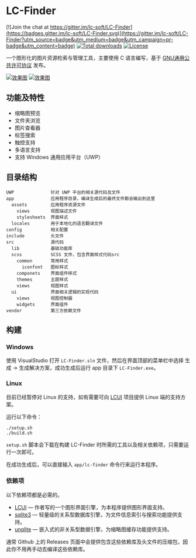 # LC-Finder

[![Join the chat at https://gitter.im/lc-soft/LC-Finder](https://badges.gitter.im/lc-soft/LC-Finder.svg)](https://gitter.im/lc-soft/LC-Finder?utm_source=badge&utm_medium=badge&utm_campaign=pr-badge&utm_content=badge)
[![Total downloads](https://img.shields.io/github/downloads/lc-soft/LC-Finder/total.svg)](https://github.com/lc-soft/LC-Finder/releases)
[![License](https://img.shields.io/badge/license-GPLv2-blue.svg)](http://www.gnu.org/licenses/old-licenses/gpl-2.0.html)

一个图形化的图片资源检索与管理工具，主要使用 C 语言编写，基于 [GNU通用公共许可协议](http://www.gnu.org/licenses/gpl-2.0.html) 
发布。

[![](https://lcui.lc-soft.io/static/images/showcase/lcfinder-001.jpg "效果图")](https://lcui.lc-soft.io/static/images/showcase/lcfinder-001.jpg)
[![](https://lcui.lc-soft.io/static/images/showcase/lcfinder-004.jpg "效果图")](https://lcui.lc-soft.io/static/images/showcase/lcfinder-004.jpg)


## 功能及特性
- 缩略图预览
- 文件夹浏览
- 图片查看器
- 标签搜索
- 触控支持
- 多语言支持
- 支持 Windows 通用应用平台（UWP）


## 目录结构

``` text
UWP              针对 UWP 平台的相关源代码及文件
app              应用程序目录，编译生成后的最终文件都会输出到这里
  assets         应用程序资源文件
    views        视图描述文件
    stylesheets  界面样式
  locales        用于本地化的语言翻译文件
config           相关配置
include          头文件
src              源代码
  lib            基础功能库
  scss           SCSS 文件，包含界面样式代码src
    common       常用样式
      iconfont   图标样式
    componets    界面组件样式
    themes       主题样式
    views        视图样式
  ui             界面相关逻辑的实现代码
    views        视图控制器
    widgets      界面组件
vendor           第三方依赖文件
```

## 构建

### Windows

使用 VisualStudio 打开 `LC-Finder.sln` 文件，然后在界面顶部的菜单栏中选择 生成 -> 生成解决方案，成功生成后运行 app 目录下 `LC-Finder.exe`。

### Linux
目前已经暂停对 Linux 的支持，如有需要可向 [LCUI](https://github.com/lc-soft/LCUI) 项目提供 Linux 端的支持方案。

运行以下命令：

	./setup.sh
	./build.sh

`setup.sh` 脚本会下载在构建 LC-Finder 时所需的工具以及相关依赖项，只需要运行一次即可。

在成功生成后，可以直接输入 `app/lc-finder` 命令行来运行本程序。

### 依赖项

以下依赖项都是必需的。

 * [LCUI](https://lcui.lc-soft.io) — 作者写的一个图形界面引擎，为本程序提供图形界面支持。
 * [sqlite3](https://www.sqlite.org/) — 轻量级的关系型数据库引擎，为文件信息索引与搜索功能提供支持。
 * [unqlite](https://www.unqlite.org/) — 嵌入式的非关系型数据引擎，为缩略图缓存功能提供支持。
 
通常 Github 上的 Releases 页面中会提供包含这些依赖库及头文件的压缩包，因此你不用再手动去编译这些依赖库。
